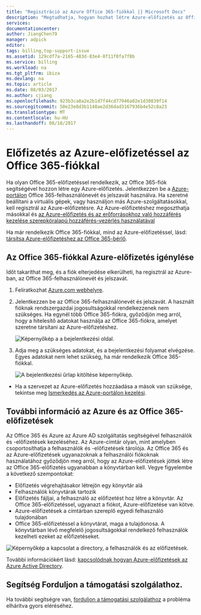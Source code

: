 ```yaml
---
title: "Regisztráció az Azure Office 365-fiókkal |} Microsoft Docs"
description: "Megtudhatja, hogyan hozhat létre Azure-előfizetés az Office 365-fiók használatával"
services: 
documentationcenter: 
author: JiangChen79
manager: adpick
editor: 
tags: billing,top-support-issue
ms.assetid: 129cdf7a-2165-483d-83e4-8f11f0fa7f8b
ms.service: billing
ms.workload: na
ms.tgt_pltfrm: ibiza
ms.devlang: na
ms.topic: article
ms.date: 08/03/2017
ms.author: cjiang
ms.openlocfilehash: 923b3ca8a2e2b1d7f44cd77946a02e1d30839f14
ms.sourcegitcommit: 50e23e8d3b1148ae2d36dad3167936b4e52c8a23
ms.translationtype: MT
ms.contentlocale: hu-HU
ms.lasthandoff: 08/18/2017
---
```

# <a name="sign-up-for-an-azure-subscription-with-your-office-365-account"></a>Előfizetés az Azure-előfizetéssel az Office 365-fiókkal
Ha olyan Office 365-előfizetéssel rendelkezik, az Office 365-fiók segítségével hozzon létre egy Azure-előfizetés. Jelentkezzen be a [Azure-portálon](https://portal.azure.com/) Office 365-felhasználónevét és jelszavát használva. Ha szeretné beállítani a virtuális gépek, vagy használjon más Azure-szolgáltatásokkal, kell regisztrál az Azure-előfizetésre. Az Azure-előfizetéshez megoszthatja másokkal és [az Azure-előfizetés és az erőforrásokhoz való hozzáférés kezelése szerepköralapú hozzáférés-vezérlés használatával](https://docs.microsoft.com/azure/active-directory/role-based-access-control-configure)

Ha már rendelkezik Office 365-fiókkal, mind az Azure-előfizetéssel, lásd: [társítsa Azure-előfizetéshez az Office 365-bérlő](billing-add-office-365-tenant-to-azure-subscription.md).

## <a name="get-an-azure-subscription-using-your-office-365-account"></a>Az Office 365-fiókkal Azure-előfizetés igénylése

Időt takaríthat meg, és a fiók elterjedése elkerülheti, ha regisztrál az Azure-ban, az Office 365-felhasználónevét és jelszavát. 

1. Feliratkozhat [Azure.com webhelyre](https://account.azure.com/signup?offer=MS-AZR-0044p&appId=docs). 
2. Jelentkezzen be az Office 365-felhasználónevét és jelszavát. A használt fióknak rendszergazdai jogosultságokkal rendelkezzenek nem szükséges. Ha egynél több Office 365-fiókra, győződjön meg arról, hogy a hitelesítő adatokat használja az Office 365-fiókra, amelyet szeretne társítani az Azure-előfizetéshez. 

   ![Képernyőkép a a bejelentkezési oldal.](./media/billing-use-existing-office-365-account-azure-subscription/billing-sign-in-with-office-365-account.png)

3. Adja meg a szükséges adatokat, és a bejelentkezési folyamat elvégzése. Egyes adatokat nem lehet szükség, ha már rendelkezik Office 365-fiókkal.

    ![A bejelentkezési űrlap kitöltése képernyőkép.](./media/billing-use-existing-office-365-account-azure-subscription/billing-azure-sign-up-fill-information.png)

- Ha a szervezet az Azure-előfizetés hozzáadása a mások van szüksége, tekintse meg [Ismerkedés az Azure-portálon kezelési](../active-directory/role-based-access-control-what-is.md). 

## <a id="more-about-subs">További információ az Azure és az Office 365-előfizetések</a>
Az Office 365 és Azure az Azure AD szolgáltatás segítségével felhasználók és -előfizetések kezeléséhez. Az Azure-címtár olyan, mint amelyben csoportosíthatja a felhasználók és -előfizetések tárolója. Az Office 365 és az Azure-előfizetések ugyanazoknak a felhasználói fiókoknak használatához győződjön meg arról, hogy az Azure-előfizetések jöttek létre az Office 365-előfizetés ugyanabban a könyvtárban kell. Vegye figyelembe a következő szempontokat:

* Előfizetés végrehajtásakor létrejön egy könyvtár alá
* Felhasználók könyvtárak tartozik
* Előfizetés fájljai, a felhasználó az előfizetést hoz létre a könyvtár. Az Office 365-előfizetéssel, ugyanazt a fiókot, Azure-előfizetése van kötve.
* Azure-előfizetések a címtárban szereplő egyedi felhasználó tulajdonában
* Office 365-előfizetéssel a könyvtárat, maga a tulajdonosa. A könyvtárban lévő megfelelő jogosultságokkal rendelkező felhasználók kezelheti ezeket az előfizetéseket.

![Képernyőkép a kapcsolat a directory, a felhasználók és az előfizetések.](./media/billing-use-existing-office-365-account-azure-subscription/19-background-information.png)

További információkért lásd: [kapcsolódnak hogyan Azure-előfizetések az Azure Active Directory](../active-directory/active-directory-how-subscriptions-associated-directory.md).

## <a name="need-help-contact-support"></a>Segítség Forduljon a támogatási szolgálathoz.
Ha további segítségre van, [forduljon a támogatási szolgálathoz](https://portal.azure.com/?#blade/Microsoft_Azure_Support/HelpAndSupportBlade) a probléma elhárítva gyors eléréséhez. 
